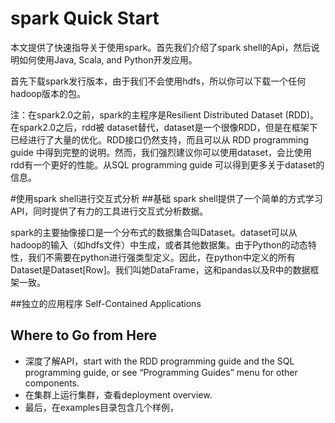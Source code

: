 # spark Quick Start

本文提供了快速指导关于使用spark。首先我们介绍了spark shell的Api，然后说明如何使用Java, Scala, and Python开发应用。

首先下载spark发行版本，由于我们不会使用hdfs，所以你可以下载一个任何hadoop版本的包。

注：在spark2.0之前，spark的主程序是Resilient Distributed Dataset (RDD)。在spark2.0之后，rdd被 dataset替代，dataset是一个很像RDD，但是在框架下已经进行了大量的优化。RDD接口仍然支持，而且可以从 RDD programming guide 中得到完整的说明。然而，我们强烈建议你可以使用dataset，会比使用rdd有一个更好的性能。从SQL programming guide 可以得到更多关于dataset的信息。

#使用spark shell进行交互式分析
##基础
spark shell提供了一个简单的方式学习API，同时提供了有力的工具进行交互式分析数据。

spark的主要抽像接口是一个分布式的数据集合叫Dataset。dataset可以从hadoop的输入（如hdfs文件）中生成，或者其他数据集。由于Python的动态特性，我们不需要在python进行强类型定义。因此，在python中定义的所有Dataset是Dataset[Row]。我们叫她DataFrame，这和pandas以及R中的数据框架一致。

##独立的应用程序 Self-Contained Applications

## Where to Go from Here

- 深度了解API，start with the RDD programming guide and the SQL programming guide, or see “Programming Guides” menu for other components.
- 在集群上运行集群，查看deployment overview.
- 最后，在examples目录包含几个样例，
























